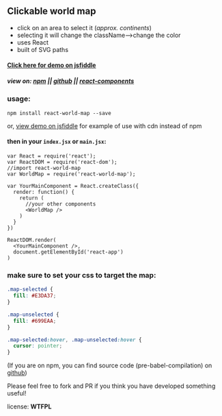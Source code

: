## Clickable world map

- click on an area to select it (_approx. continents_)
- selecting it will change the className-->change the color
- uses React
- built of SVG paths

#### [Click here for demo on jsfiddle](https://jsfiddle.net/heatherbooker/xuLosv0h/)
##### view on: [npm](https://www.npmjs.com/package/react-world-map) || [github](https://github.com/heatherbooker/clickable-svg-map) || [react-components](http://react-components.com/component/react-world-map)
### usage:
```
npm install react-world-map --save
```
or, [view demo on jsfiddle](https://jsfiddle.net/heatherbooker/xuLosv0h/) for example of use with cdn instead of npm
#### then in your `index.jsx` or `main.jsx`:
```
var React = require('react');
var ReactDOM = require('react-dom');
//import react-world-map
var WorldMap = require('react-world-map');

var YourMainComponent = React.createClass({
  render: function() {
    return (
      //your other components
      <WorldMap />
    )
  }
})

ReactDOM.render(
  <YourMainComponent />,
  document.getElementById('react-app')
)
```
### make sure to set your css to target the map: 
```css
.map-selected {
  fill: #E3DA37;
}

.map-unselected {
  fill: #699EAA;
}

.map-selected:hover, .map-unselected:hover {
  cursor: pointer;
}
```

(If you are on npm, you can find source code (pre-babel-compilation) on [github](https://github.com/heatherbooker/clickable-svg-map))

Please feel free to fork and PR if you think you have developed something useful!

license: **WTFPL**
